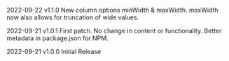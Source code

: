 2022-09-22  v1.1.0  New column options minWidth & maxWidth. maxWidth now also allows for truncation of wide values.

2022-09-21  v1.0.1  First patch. No change in content or functionality. Better metadata in package.json for NPM. 

2022-09-21  v1.0.0  Initial Release